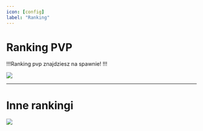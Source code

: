 ```yaml
---
icon: [config]
label: "Ranking"
---
```


# Ranking PVP

!!!Ranking pvp znajdziesz na spawnie!
!!!

![](https://i.imgur.com/uCdhMUn.png)

---

# Inne rankingi

![](https://i.imgur.com/7WSpi5Y.png0)
